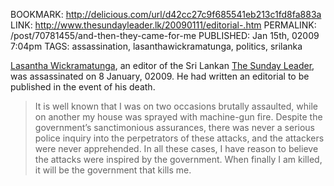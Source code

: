 BOOKMARK: http://delicious.com/url/d42cc27c9f685541eb213c1fd8fa883a
LINK: http://www.thesundayleader.lk/20090111/editorial-.htm
PERMALINK: /post/70781455/and-then-they-came-for-me
PUBLISHED: Jan 15th, 02009 7:04pm
TAGS: assassination, lasanthawickramatunga, politics, srilanka

[Lasantha Wickramatunga][lw], an editor of the Sri Lankan
[<span class='newspaper'>The Sunday Leader</span>][tsl], was assassinated on 8
January, 02009. He had written an editorial to be published in the event of his
death.

 [lw]: http://en.wikipedia.org/wiki/Lasantha_Wickramatunga "Wikipedia article for Lasantha Wikramatunga"
 [tsl]: http://www.thesundayleader.lk/ "Official website of The Sunday Leader"

> It is well known that I was on two occasions brutally assaulted, while on
> another my house was sprayed with machine-gun fire. Despite the government’s
> sanctimonious assurances, there was never a serious police inquiry into the
> perpetrators of these attacks, and the attackers were never apprehended. In
> all these cases, I have reason to believe the attacks were inspired by the
> government. When finally I am killed, it will be the government that kills
> me.
